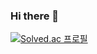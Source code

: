### Hi there 👋
[![Solved.ac 프로필](http://mazassumnida.wtf/api/v2/generate_badge?boj=sohyun22)](https://solved.ac/sohyun22)
